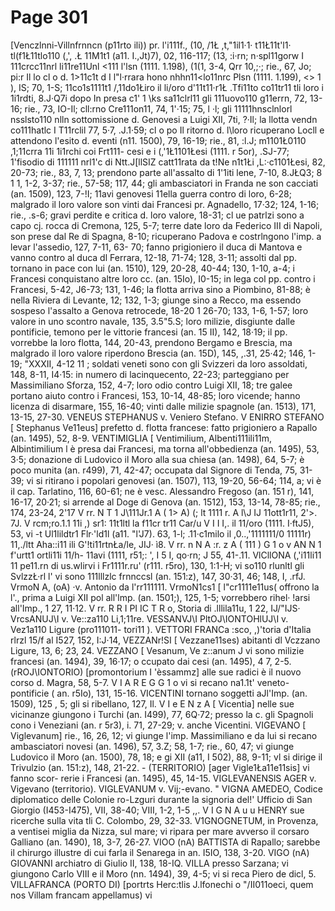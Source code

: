 # Page 301

[Venczlnni-Villnfrnncn (p11rto ili)) pr. l'i111f., (10, /1Ł ,t,"1il1·1· t11Ł11t'l1· tl(f1Ł11tlo110 (,', .Ł 11M1t1 (a11. I.,Jt)7), 02, 116-117; (13, :i·rn; n·spl11gorw I 111crcc11nrl li11re11Unl <111 l'lsn (1111. 1.198), (1(1, 3-4, Qrr 10,;·; rie., 67, Jo; pi:r Il lo cl o d. 1>11c1t d I l"l·rrara hono nhhn11<lo11nrc Plsn (1111. 1.199), <> 1 ), IS; 70, 1-S; 11co1s1111t1 /,11do1Łiro il li/oro d'11t11·r1Ł .Tfi11to co11tr11 tli loro i 1i1rdti, 8.J·Q7i dopo In presa c1' 1 \ks sa11clrl11 gli 111uovo110 g11errn, 72, 13-16; rie., 73, IO-Il; cll:rno Cre111on11, 74, 1'·15; 75, l ·l; gli 11111hnsclnlorl nsslsto110 nlln sottomissione d. Genovesi a Luigi XII, 7ti, ?·Il; la llotta vendn co111hatlc I T11rclil 77, 5·7, .J.1·59; cl o po Il ritorno d. l\loro ricuperano Locll e attendono l'esito d. eventi (n11. 1500), 79, 16-19; rie., 81, :l.J; m1101Ł0110 ,1;11crra 11i 1i1rchi coi Frt111- cesi e i (,'1Ł1101Łesi (1111. r 5or), .SJ-77; 1'fisodio di 111111 nrl1'c di Ntt.J[llSIZ catt11rata da t!Ne n1t1Łi ,L:·c1101Łesi, 82, 20-73; rie., 83, 7, 13; prendono parte all'assalto di 1'1iti lene, 7-10, 8.JŁQ3; 8 1 1, 1-2, 3-37; rie., 57-58; 117, 44; gli ambasciatori in Franda ne son cacciati (an. 1509), 123, 7-!I; 11avi genovesi 11ella guerra contro di loro, 6-28; malgrado il loro valore son vinti dai Francesi pr. Agnadello, 17·32; 124, 1-16; rie., .s-6; gravi perdite e critica d. loro valore, 18-31; cl ue patrlzi sono a capo cj. rocca di Cremona, 125, 5-7; terre date loro da Federico III di Napoli, son prese dal Re di Spagna, 8-10; ricuperano Padova e costrlngono l'imp. a levar l'assedio, 127, 7-11, 63- 70; fanno prigioniero il duca di Mantova e vanno contro al duca dl Ferrara, 12-18, 71-74; 128, 3-11; assolti dal pp. tornano in pace con lui (an. 1510), 129, 20-28, 40-44; 130, 1-10, a-4; i Francesi conquistano altre loro cc. (an. 15Io), I0-15; in lega col pp. contro i Francesi, 5-42, J6-73; 131, 1-46; la flotta arriva sino a Piombino, 81-88; è nella Riviera di Levante, 12; 132, 1-3; giunge sino a Recco, ma essendo sospeso l'assalto a Genova retrocede, 18-20 1 26-70; 133, 1-6, 1-57; loro valore in uno scontro navale, 135, 3.5"5.S; loro milizie, disgiunte dalle pontificie, temono per le vittorie francesi (an. 15 II), 142, 18·19; il pp. vorrebbe la loro flotta, 144, 20-43, prendono Bergamo e Brescia, ma malgrado il loro valore riperdono Brescia (an. 15D), 145, ,.31, 25·42; 146, 1-19; "XXXII, 4-12 11 ; soldati veneti sono con gli Svizzeri da loro assoldati, 148, 8-11, I4·15: in numero di lacinquecento, 22-23; parteggiano per Massimiliano Sforza, 152, 4-7; loro odio contro Luigi XII, 18; tre galee portano aiuto contro i Francesi, 153, 10-14, 48-85; loro vicende; hanno licenza di disarmare, 155, 16-40; vinti dalle milizie spagnole (an. 1513), 171, 13-15, 27-30. VENEUS STEPHANUS v. Veniero Stefano. V ENIRRO STEFANO [ Stephanus Ve11eus] prefetto d. flotta francese: fatto prigioniero a Rapallo (an. 1495), 52, 8-9. VENTIMIGLIA [ Ventimilium, Albenti111ili11m, Albintimilium l è presa dai Francesi, ma torna all'obbedienza (an. 1495), 53, 3·5; donazione di Ludovico il Moro alla sua chiesa (an. 1498), 64, 5-7; è poco munita (an. r499), 71, 42-47; occupata dal Signore di Tenda, 75, 31-39; vi si ritirano i popolari genovesi (an. 1507), 113, 19-20, 56-64; 114, a; vi è il cap. Tarlatino, 116, 60-61; ne è vesc. Alessandro Fregoso (an. 151 r), 141, 16-17, 20·21; si arrende al Doge di Genova (an. 1512), 153, 13-14, 78-85; rie., 174, 23-24, 2'17 V rr. N T 1 J\111Jr.1 A ( 1> A) (; lt 1111 r. A l\J IJ 11ott1r11, 2'>. 7J. V rcm;ro.1.1 11i ,) sr1: 11t1ltl la f11cr tr11 Car/u V I I I,. il 11/oro (1111. I·ftJ5), 53, vi -t Ul1lildtr1 Flr·'ld1l (a11. "l'J7). 63, 1-l; .11·c1milo il ,0..,'1111111/0 11111r) 11,./ltt Aha::i11 ili G'!ti11rtnŁa/le, JIJ· ì8. V rr. n N A :r. z A ( 111 ) G 1 o v AN N 1 f'urtt1 ortli11i 11/h- 11avi (1111, r51;: ', I 5 I, qo·rn; J 55, 41-.11. VlCllONA (,'i11li11 11 pe11.rn di us.wlirvi i Fr1111r.ru' (r111. r5ro), 130, 1:1-H; vi so110 rlunltl gli SvlzzŁ·rl l' vi sono 111lllzlc frnnccsl (an. 151:z), 147, 30·31, 46; 148, I, .rfJ. VrmoN A, (oA) ·v. Antonio da l'rr111111. VrmoN1cs1 [ l"cr1111e11us( offrono la l'., prima a Luigi XII pol all'lmp. (an. 1501;), 125, 1-5; vorrebbero rihel· !arsi all'Imp., 1 27, 11·12. V rr. R R I PI IC T R o, Storia di .lllila11u, 1 22, IJ/"IJS· VrcsANUJ\I v. Ve::za110 Li,1;11re. VESSANVJ\I PltOJ\IONTOHlUJ\I v. Vez1a110 Ligure (pro111011- tori11 ). VETTORI FRANCa :sco, ,)'toria d'Italia rlrzl 15/f al I527, 152, I:J·14, VEZZANr!SI [ Vezzane11ses) abitanti dl Vczzano Ligure, 13, 6; 23, 24. VEZZANO [ Vesanum, Ve z::anum J vi sono milizie francesi (an. 1494), 39, 16·17; o ccupato dai cesi (an. 1495), 4 7, 2-5. (rROJ\IONTORIO) [promontorium I 'èssammz] alle sue radici è il nuovo corso d. Magra, 58, 5-7. V I A R E G G 1 o vi si recano na1.1t' veneto-pontificie ( an. r5Io), 131, 15-16. VICENTINI tornano soggetti aJl'Imp. (an. 1509), 125 , 5; gli si ribellano, 127, Il. V I e E N z A [ Vicentia] nelle sue vicinanze giungono i Turchi (an. I499), 77, 6Q·72; presso la c. gli Spagnoli cono i Veneziani (an. r 5r3), i. 71, 27-29; v. anche Vicentini. VIGEVANO [ Viglevanum] rie., 16, 26, 12; vi giunge l'imp. Massimiliano e da lui si recano ambasciatori novesi (an. 1496), 57, 3.Z; 58, 1-7; rie., 60, 47; vi giunge Ludovico il Moro (an. 1500), 78, 18; e gi XII (a11, I 502), 88, 9-11; vl si dirige il Trivulzio (an. 151:z), 148, 21-22. - (TERRITORIO) [ager Vigle1Ła11e11sis] vi fanno scor- rerie i Francesi (an. 1495), 45, 14-15. VIGLEVANENSlS AGER v. Vigevano (territorio). VIGLEVANUM v. Vij;-evano. " VIGNA AMEDEO, Codice diplomatico delle Colonie ro-Lzguri durante la signoria del!' Ufficio di San Giorgio (I453-I475), VII, 38-40; VIII, 1-2, 1-5 ,,. V I G N A u u HENRY sue ricerche sulla vita tli C. Colombo, 29, 32-33. V1GNOGNETUM, in Provenza, a ventisei miglia da Nizza, sul mare; vi ripara per mare avverso il corsaro Galliano (an. 1490), 18, 3-7, 26-27. VIOO (nA) BATTISTA di Rapallo; sarebbe il chirurgo illustre di cui farla il Senarega in an. I5IO, 138, 3-20. VIGO (nA) GIOVANNI archiatro di Giulio II, 138, 18-IQ. VILLA presso Sarzana; vi giungono Carlo VIII e il Moro (nn. 1494), 39, 4-5; vi si reca Piero de dicl, 5. VILLAFRANCA (PORTO DI) [portrts Herc:tlis J.lfonechi o "/II011oeci, quem nos Villam francam appellamus) vi